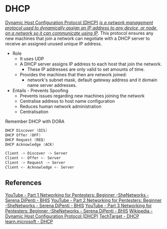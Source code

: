 # DHCP 

[Dynamic Host Configuration Protocol (DHCP)](https://en.wikipedia.org/wiki/Dynamic_Host_Configuration_Protocol) [*is a network management protocol used to dynamically assign an IP address to any device, or node, on a network so it can communicate using IP*](https://www.techtarget.com/searchnetworking/definition/DHCP). This protocol ensures any new machines that join a network can negotiate with a DHCP server to receive an assigned unused unique IP address.

- Role 
	- It uses UDP
	- A DHCP server assigns IP address to each host that join the network. 
		- These IP addresses are only valid to set amounts of time. 
	 - Provides the machines that then are network joined: 
		 - network's subnet mask, default gateway address and it domain name server addresses.
- Entails - Prevents Spoofing
	- Prevents issues regarding new machines joining the network 
	- Centralise address to host name configuration
	- Reduces human network administration
	- Centralisation

Remember DHCP with DORA
```c
DHCP Discover (DIS)
DHCP Offer (OFF)
DHCP Request (REQ)
DHCP Acknowledge (ACK)

Client -> Discover -> Server
Client <- Offer <- Server
Client -> Request -> Server
Client <- Acknowledge <- Server
```

## References


[YouTube - Part 1 Networking for Pentesters: Beginner -SheNetworks - Serena  DiPenti - BHIS](https://www.youtube.com/watch?v=FFzBgb00ffk)
[YouTube - Part 2 Networking for Pentesters: Beginner -SheNetworks - Serena  DiPenti - BHIS](https://www.youtube.com/watch?v=ikIGTW0uraA)
[YouTube - Part 3 Networking for Pentesters: Beginner -SheNetworks - Serena  DiPenti - BHIS](https://www.youtube.com/watch?v=HS0bicAd-5A)
[Wikipedia - Dynamic Host Configuration Protocol (DHCP)](https://en.wikipedia.org/wiki/Dynamic_Host_Configuration_Protocol)
[TechTarget - DHCP](https://www.techtarget.com/searchnetworking/definition/DHCP)
[learn.microsoft - DHCP](https://learn.microsoft.com/en-us/windows-server/networking/technologies/dhcp/dhcp-top)